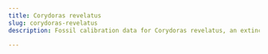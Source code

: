 ```yaml
---
title: Corydoras revelatus
slug: corydoras-revelatus
description: Fossil calibration data for Corydoras revelatus, an extinct species of fish. Includes taxonomy authority and locality references, and cross-references to living taxa.

---
```

